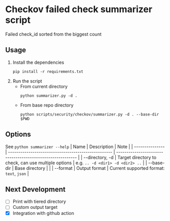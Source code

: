 # Checkov failed check summarizer script

Failed check_id sorted from the biggest count

## Usage
1. Install the dependencies
    ```
    pip install -r requirements.txt
    ```
2. Run the script
    - From current directory
        ```
        python summarizer.py -d .
        ```
     - From base repo directory
        ```
        python scripts/security/checkov/summarizer.py -d . --base-dir $PWD
        ```

## Options
See `python summarizer --help`
| Name            | Description                                         | Note                                                       |
| --------------- | --------------------------------------------------- | ---------------------------------------------------------- |
| --directory, -d | Target directory to check, can use multiple options | e.g. `.. -d <dir1> -d <dir2> ..`                           |
| --base-dir      | Base directory                                      |                                                            |
| --format        | Output format                                       | Current supported format: `text`, `json`                   |

## Next Development
- [ ] Print with tiered directory
- [ ] Custom output target
- [x] Integration with github action
